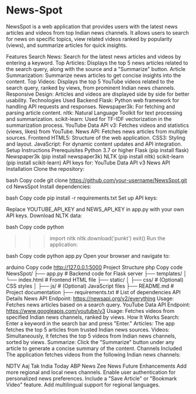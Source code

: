 # News-Spot
NewsSpot is a web application that provides users with the latest news articles and videos from top Indian news channels. It allows users to search for news on specific topics, view related videos ranked by popularity (views), and summarize articles for quick insights.

Features
Search News: Search for the latest news articles and videos by entering a keyword.
Top Articles: Displays the top 5 news articles related to the search query, along with the source and a "Summarize" button.
Article Summarization: Summarize news articles to get concise insights into the content.
Top Videos: Displays the top 5 YouTube videos related to the search query, ranked by views, from prominent Indian news channels.
Responsive Design: Articles and videos are displayed side by side for better usability.
Technologies Used
Backend
Flask: Python web framework for handling API requests and responses.
Newspaper3k: For fetching and parsing article content.
nltk: Natural Language Toolkit for text processing and summarization.
scikit-learn: Used for TF-IDF vectorization in the summarization process.
YouTube Data API v3: Fetches videos and statistics (views, likes) from YouTube.
News API: Fetches news articles from multiple sources.
Frontend
HTML5: Structure of the web application.
CSS3: Styling and layout.
JavaScript: For dynamic content updates and API integration.
Setup Instructions
Prerequisites
Python 3.7 or higher
Flask (pip install flask)
Newspaper3k (pip install newspaper3k)
NLTK (pip install nltk)
scikit-learn (pip install scikit-learn)
API keys for:
YouTube Data API v3
News API
Installation
Clone the repository:

bash
Copy code
git clone https://github.com/your-username/NewsSpot.git
cd NewsSpot
Install dependencies:

bash
Copy code
pip install -r requirements.txt
Set up API keys:

Replace YOUTUBE_API_KEY and NEWS_API_KEY in app.py with your own API keys.
Download NLTK data:

bash
Copy code
python
>>> import nltk
>>> nltk.download('punkt')
>>> exit()
Run the application:

bash
Copy code
python app.py
Open your browser and navigate to:

arduino
Copy code
http://127.0.0.1:5000
Project Structure
php
Copy code
NewsSpot/
├── app.py                # Backend code for Flask server
├── templates/
│   └── index.html        # Frontend HTML file
├── static/
│   ├── css/              # (Optional) CSS styles
│   ├── js/               # (Optional) JavaScript files
├── README.md             # Project documentation
├── requirements.txt      # List of dependencies
API Details
News API
Endpoint: https://newsapi.org/v2/everything
Usage: Fetches news articles based on a search query.
YouTube Data API
Endpoint: https://www.googleapis.com/youtube/v3
Usage: Fetches videos from specified Indian news channels, ranked by views.
How It Works
Search: Enter a keyword in the search bar and press "Enter."
Articles: The app fetches the top 5 articles from trusted Indian news sources.
Videos: Simultaneously, it fetches the top 5 videos from Indian news channels, sorted by views.
Summarize: Click the "Summarize" button under any article to generate a concise summary of the content.
Channels Included
The application fetches videos from the following Indian news channels:

NDTV
Aaj Tak
India Today
ABP News
Zee News
Future Enhancements
Add more regional and local news channels.
Enable user authentication for personalized news preferences.
Include a "Save Article" or "Bookmark Video" feature.
Add multilingual support for regional languages.
